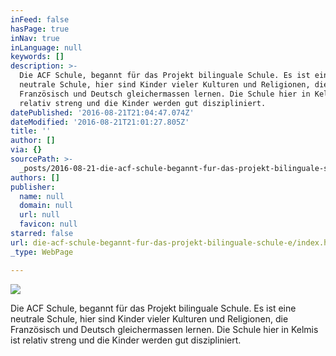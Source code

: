 ```yaml
---
inFeed: false
hasPage: true
inNav: true
inLanguage: null
keywords: []
description: >-
  Die ACF Schule, begannt für das Projekt bilinguale Schule. Es ist eine
  neutrale Schule, hier sind Kinder vieler Kulturen und Religionen, die
  Französisch und Deutsch gleichermassen lernen. Die Schule hier in Kelmis ist
  relativ streng und die Kinder werden gut diszipliniert.
datePublished: '2016-08-21T21:04:47.074Z'
dateModified: '2016-08-21T21:01:27.805Z'
title: ''
author: []
via: {}
sourcePath: >-
  _posts/2016-08-21-die-acf-schule-begannt-fur-das-projekt-bilinguale-schule-e.md
authors: []
publisher:
  name: null
  domain: null
  url: null
  favicon: null
starred: false
url: die-acf-schule-begannt-fur-das-projekt-bilinguale-schule-e/index.html
_type: WebPage

---
```

![](https://the-grid-user-content.s3-us-west-2.amazonaws.com/c63d137e-f2e2-4e4e-9744-462e52a0d69d.jpg)

Die ACF Schule, begannt für das Projekt bilinguale Schule. Es ist eine neutrale Schule, hier sind Kinder vieler Kulturen und Religionen, die Französisch und Deutsch gleichermassen lernen. Die Schule hier in Kelmis ist relativ streng und die Kinder werden gut diszipliniert.
